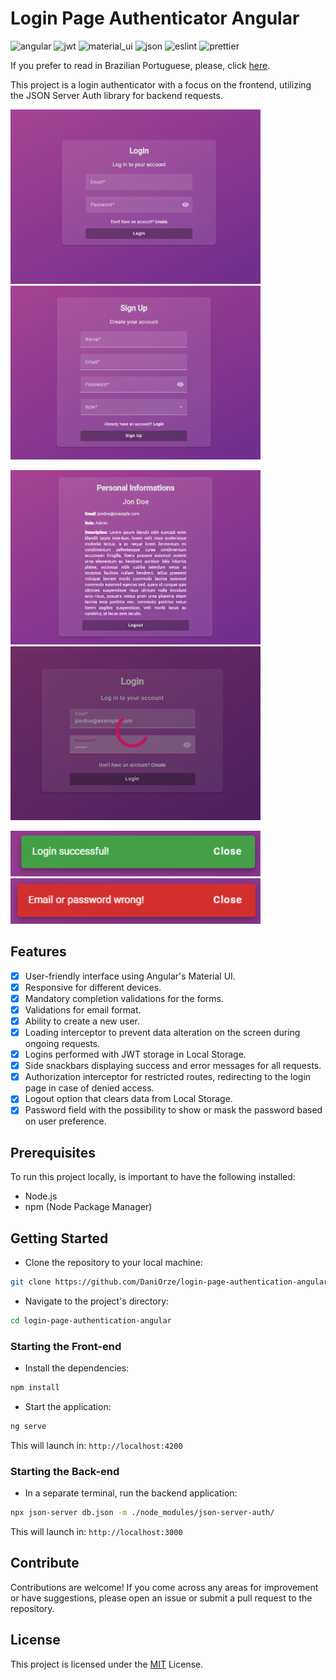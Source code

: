 # Login Page Authenticator Angular

![angular](https://img.shields.io/badge/Angular-DD0031?style=for-the-badge&logo=angular&logoColor=white)
![jwt](https://img.shields.io/badge/JWT-000000?style=for-the-badge&logo=JSON%20web%20tokens&logoColor=white)
![material_ui](https://img.shields.io/badge/Material%20UI-007FFF?style=for-the-badge&logo=mui&logoColor=white)
![json](https://img.shields.io/badge/json-5E5C5C?style=for-the-badge&logo=json&logoColor=white)
![eslint](https://img.shields.io/badge/eslint-3A33D1?style=for-the-badge&logo=eslint&logoColor=white)
![prettier](https://img.shields.io/badge/prettier-1A2C34?style=for-the-badge&logo=prettier&logoColor=F7BA3E)

If you prefer to read in Brazilian Portuguese, please, click [here](./README-ptbr.md).

This project is a login authenticator with a focus on the frontend, utilizing the JSON Server Auth library for backend requests.

<p align="center">
  <p>
    <img src="src/assets/login_page.png" width="400px"/>
    <img src="src/assets/signup_page.png" width="400px"/>
  </p>
  <p>
    <img src="src/assets/loged_page.png" width="400px"/>
    <img src="src/assets/loading_interceptor2.png" width="400px"/>
  </p>
    <p>
    <img src="src/assets/snackbar_sucess.png" width="400px"/>
    <img src="src/assets/snackbar_error.png" width="400px"/>
  </p>
</p>

## Features

- [x] User-friendly interface using Angular's Material UI.
- [x] Responsive for different devices.
- [x] Mandatory completion validations for the forms.
- [x] Validations for email format.
- [x] Ability to create a new user.
- [x] Loading interceptor to prevent data alteration on the screen during ongoing requests.
- [x] Logins performed with JWT storage in Local Storage.
- [x] Side snackbars displaying success and error messages for all requests.
- [x] Authorization interceptor for restricted routes, redirecting to the login page in case of denied access.
- [x] Logout option that clears data from Local Storage.
- [x] Password field with the possibility to show or mask the password based on user preference.

## Prerequisites

To run this project locally, is important to have the following installed:

- Node.js
- npm (Node Package Manager)

## Getting Started

- Clone the repository to your local machine:

```bash
git clone https://github.com/DaniOrze/login-page-authentication-angular.git
```

- Navigate to the project's directory:

```bash
cd login-page-authentication-angular
```
### Starting the Front-end

- Install the dependencies:

```bash
npm install
```

- Start the application:

```bash
ng serve
```

This will launch in: `http://localhost:4200`

### Starting the Back-end

- In a separate terminal, run the backend application:

```bash
npx json-server db.json -m ./node_modules/json-server-auth/
```
This will launch in: `http://localhost:3000`


## Contribute

Contributions are welcome! If you come across any areas for improvement or have suggestions, please open an issue or submit a pull request to the repository.

## License

This project is licensed under the [MIT](./LICENSE) License.
